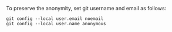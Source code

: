 To preserve the anonymity, set git username and email as follows:

```
git config --local user.email noemail
git config --local user.name anonymous
```
